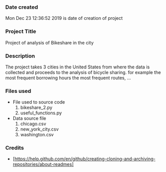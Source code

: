 ### Date created
Mon Dec 23 12:36:52 2019 is date of creation of project

### Project Title
Project of analysis of Bikeshare in the city

### Description
The project takes 3 cities in the United States from where the data is collected and proceeds to the analysis of bicycle sharing. for example the most frequent borrowing hours the most frequent routes, ...
### Files used
* File used to source code
  1. bikeshare_2.py
  2. useful_functions.py
* Data source file
   1. chicago.csv
   2. new_york_city.csv
   3. washington.csv

### Credits
* [https://help.github.com/en/github/creating-cloning-and-archiving-repositories/about-readmes]

